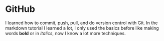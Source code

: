 # GitHub
I learned how to commit, push, pull, and do version control with Git. In the markdown tutorial I learned a lot, I only used the basics before like making words **bold** or in *italics*, now I know a lot more techniques.